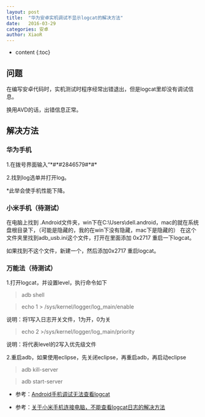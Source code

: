 ```yaml
---
layout: post
title:  "华为安卓实机调试不显示logcat的解决方法"
date:   2016-03-29
categories: 安卓
author: XiaoR
---
```

* content
{:toc}







## 问题

在编写安卓代码时，实机测试时程序经常出错退出，但是logcat里却没有调试信息。

换用AVD的话，出错信息正常。

## 解决方法

### 华为手机

1.在拨号界面输入“\*#\*#2846579#\*#\*

2.找到log选单并打开log。

*此举会使手机性能下降。

### 小米手机（待测试）

在电脑上找到 .Android文件夹，win下在C:\Users\dell\.android，mac的就在系统盘根目录下，（可能是隐藏的，我的在win下没有隐藏，mac下是隐藏的）
在这个文件夹里找到adb_usb.ini这个文件，打开在里面添加 0x2717 重启一下logcat。

如果找到不这个文件，新建一个，然后添加0x2717 重启logcat。

### 万能法（待测试）

1.打开logcat，并设置level，执行命令如下

> adb shell

> echo 1 > /sys/kernel/logger/log_main/enable

说明：将1写入日志开关文件，1为开，0为关

> echo 2 >/sys/kernel/logger/log_main/priority

说明：将代表level的2写入优先级文件

2.重启adb，如果使用eclipse，先关闭eclipse，再重启adb，再启动eclipse

> adb kill-server

> adb start-server

* 参考：[Android手机调试无法查看logcat](http://blog.csdn.net/huqingwei0824/article/details/6858159)

* 参考：[关于小米手机连接电脑，不能查看logcat日志的解决方法](http://blog.sina.com.cn/s/blog_6b3661a90101887l.html)



